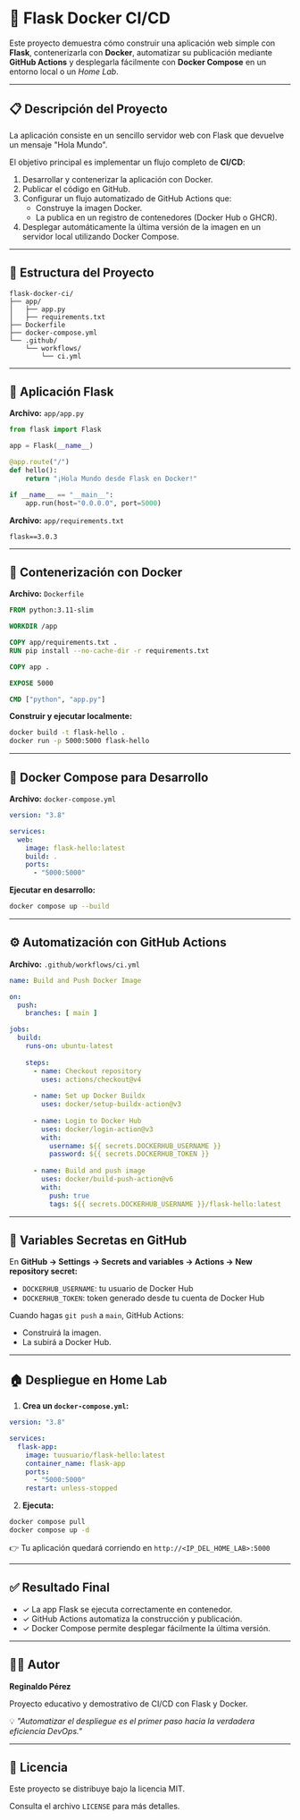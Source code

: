 # 🚀 Flask Docker CI/CD

Este proyecto demuestra cómo construir una aplicación web simple con **Flask**, contenerizarla con **Docker**, automatizar su publicación mediante **GitHub Actions** y desplegarla fácilmente con **Docker Compose** en un entorno local o un *Home Lab*.

---

## 📋 Descripción del Proyecto

La aplicación consiste en un sencillo servidor web con Flask que devuelve un mensaje "Hola Mundo".  

El objetivo principal es implementar un flujo completo de **CI/CD**:

1. Desarrollar y contenerizar la aplicación con Docker.  
2. Publicar el código en GitHub.  
3. Configurar un flujo automatizado de GitHub Actions que:
   - Construye la imagen Docker.
   - La publica en un registro de contenedores (Docker Hub o GHCR).
4. Desplegar automáticamente la última versión de la imagen en un servidor local utilizando Docker Compose.

---

## 🧩 Estructura del Proyecto

```
flask-docker-ci/
├── app/
│   ├── app.py
│   ├── requirements.txt
├── Dockerfile
├── docker-compose.yml
└── .github/
    └── workflows/
        └── ci.yml
```

---

## 🐍 Aplicación Flask

**Archivo:** `app/app.py`

```python
from flask import Flask

app = Flask(__name__)

@app.route("/")
def hello():
    return "¡Hola Mundo desde Flask en Docker!"

if __name__ == "__main__":
    app.run(host="0.0.0.0", port=5000)
```

**Archivo:** `app/requirements.txt`

```
flask==3.0.3
```

---

## 🐳 Contenerización con Docker

**Archivo:** `Dockerfile`

```dockerfile
FROM python:3.11-slim

WORKDIR /app

COPY app/requirements.txt .
RUN pip install --no-cache-dir -r requirements.txt

COPY app .

EXPOSE 5000

CMD ["python", "app.py"]
```

**Construir y ejecutar localmente:**

```bash
docker build -t flask-hello .
docker run -p 5000:5000 flask-hello
```

---

## 🧰 Docker Compose para Desarrollo

**Archivo:** `docker-compose.yml`

```yaml
version: "3.8"

services:
  web:
    image: flask-hello:latest
    build: .
    ports:
      - "5000:5000"
```

**Ejecutar en desarrollo:**

```bash
docker compose up --build
```

---

## ⚙️ Automatización con GitHub Actions

**Archivo:** `.github/workflows/ci.yml`

```yaml
name: Build and Push Docker Image

on:
  push:
    branches: [ main ]

jobs:
  build:
    runs-on: ubuntu-latest
    
    steps:
      - name: Checkout repository
        uses: actions/checkout@v4
      
      - name: Set up Docker Buildx
        uses: docker/setup-buildx-action@v3
      
      - name: Login to Docker Hub
        uses: docker/login-action@v3
        with:
          username: ${{ secrets.DOCKERHUB_USERNAME }}
          password: ${{ secrets.DOCKERHUB_TOKEN }}
      
      - name: Build and push image
        uses: docker/build-push-action@v6
        with:
          push: true
          tags: ${{ secrets.DOCKERHUB_USERNAME }}/flask-hello:latest
```

---

## 🔐 Variables Secretas en GitHub

En **GitHub → Settings → Secrets and variables → Actions → New repository secret:**

- `DOCKERHUB_USERNAME`: tu usuario de Docker Hub
- `DOCKERHUB_TOKEN`: token generado desde tu cuenta de Docker Hub

Cuando hagas `git push` a `main`, GitHub Actions:
- Construirá la imagen.
- La subirá a Docker Hub.

---

## 🏠 Despliegue en Home Lab

1. **Crea un `docker-compose.yml`:**

```yaml
version: "3.8"

services:
  flask-app:
    image: tuusuario/flask-hello:latest
    container_name: flask-app
    ports:
      - "5000:5000"
    restart: unless-stopped
```

2. **Ejecuta:**

```bash
docker compose pull
docker compose up -d
```

👉 Tu aplicación quedará corriendo en `http://<IP_DEL_HOME_LAB>:5000`

---

## ✅ Resultado Final

- ✓ La app Flask se ejecuta correctamente en contenedor.
- ✓ GitHub Actions automatiza la construcción y publicación.
- ✓ Docker Compose permite desplegar fácilmente la última versión.

---

## 👨‍💻 Autor

**Reginaldo Pérez**

Proyecto educativo y demostrativo de CI/CD con Flask y Docker.

💡 *"Automatizar el despliegue es el primer paso hacia la verdadera eficiencia DevOps."*

---

## 📝 Licencia

Este proyecto se distribuye bajo la licencia MIT.

Consulta el archivo `LICENSE` para más detalles.